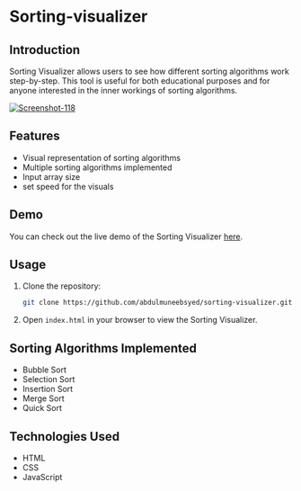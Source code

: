 # Sorting-visualizer
## Introduction

Sorting Visualizer allows users to see how different sorting algorithms work step-by-step. This tool is useful for both educational purposes and for anyone interested in the inner workings of sorting algorithms.

<a href="https://ibb.co/25KBsMx"><img src="https://i.ibb.co/nRkSn19/Screenshot-118.png" alt="Screenshot-118" border="0"></a>

## Features

- Visual representation of sorting algorithms
- Multiple sorting algorithms implemented
- Input array size
- set speed for the visuals
  
## Demo

You can check out the live demo of the Sorting Visualizer [here](https://abdulmuneebsyed.github.io/Sorting-visualizer/).

## Usage

1. Clone the repository:
    ```sh
    git clone https://github.com/abdulmuneebsyed/sorting-visualizer.git
    ```
2. Open `index.html` in your browser to view the Sorting Visualizer.

## Sorting Algorithms Implemented

- Bubble Sort
- Selection Sort
- Insertion Sort
- Merge Sort
- Quick Sort


## Technologies Used

- HTML
- CSS
- JavaScript
